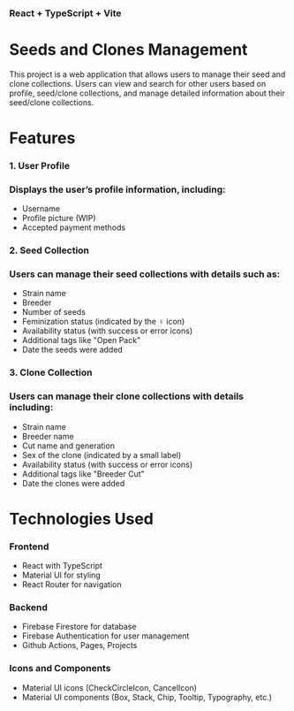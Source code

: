 ### React + TypeScript + Vite

# Seeds and Clones Management

This project is a web application that allows users to manage their seed and clone collections. Users can view and search for other users based on profile, seed/clone collections, and manage detailed information about their seed/clone collections.

# Features

### 1. User Profile

### Displays the user’s profile information, including:

- Username
- Profile picture (WIP)
- Accepted payment methods

### 2. Seed Collection

### Users can manage their seed collections with details such as:

- Strain name
- Breeder
- Number of seeds
- Feminization status (indicated by the ♀ icon)
- Availability status (with success or error icons)
- Additional tags like "Open Pack"
- Date the seeds were added

### 3. Clone Collection

### Users can manage their clone collections with details including:

- Strain name
- Breeder name
- Cut name and generation
- Sex of the clone (indicated by a small label)
- Availability status (with success or error icons)
- Additional tags like "Breeder Cut"
- Date the clones were added

# Technologies Used

### Frontend

- React with TypeScript
- Material UI for styling
- React Router for navigation

### Backend

- Firebase Firestore for database
- Firebase Authentication for user management
- Github Actions, Pages, Projects

### Icons and Components

- Material UI icons (CheckCircleIcon, CancelIcon)
- Material UI components (Box, Stack, Chip, Tooltip, Typography, etc.)
